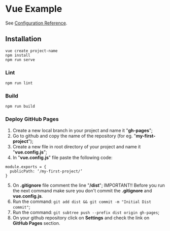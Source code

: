 # Vue Example
See [Configuration Reference](https://cli.vuejs.org/config/).

## Installation
```
vue create project-name
npm install
npm run serve
```

### Lint
```
npm run lint
```

### Build
```
npm run build
```

### Deploy GitHub Pages
1. Create a new local branch in your project and name it "**gh-pages**";
2. Go to github and copy the name of the repository (for eg. "**my-first-project**");
3. Create a new file in root directory of your project and name it "**vue.config.js**";
4. In "**vue.config.js**" file paste the following code:
```
module.exports = {
  publicPath: ‘/my-first-project/’
}
```
5. On **.gitignore** file comment the line "**/dist**";
IMPORTANT!! Before you run the next command make sure you don't commit the **.gitignore** and **vue.config.js**.
6. Run the command: ```git add dist && git commit -m "Initial Dist commit"```;
7. Run the command: ```git subtree push --prefix dist origin gh-pages```;
8. On your github repository click on **Settings** and check the link on **GitHub Pages** section.

